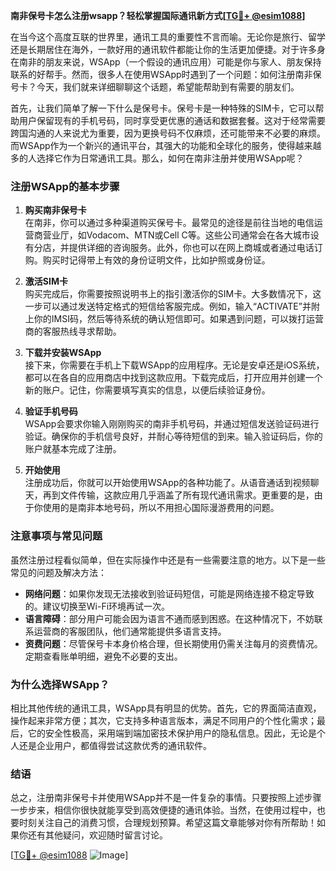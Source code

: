 **南非保号卡怎么注册wsapp？轻松掌握国际通讯新方式[[TG💪+ @esim1088](https://t.me/s/esim1088)]**

在当今这个高度互联的世界里，通讯工具的重要性不言而喻。无论你是旅行、留学还是长期居住在海外，一款好用的通讯软件都能让你的生活更加便捷。对于许多身在南非的朋友来说，WSApp（一个假设的通讯应用）可能是你与家人、朋友保持联系的好帮手。然而，很多人在使用WSApp时遇到了一个问题：如何注册南非保号卡？今天，我们就来详细聊聊这个话题，希望能帮助到有需要的朋友们。

首先，让我们简单了解一下什么是保号卡。保号卡是一种特殊的SIM卡，它可以帮助用户保留现有的手机号码，同时享受更优惠的通话和数据套餐。这对于经常需要跨国沟通的人来说尤为重要，因为更换号码不仅麻烦，还可能带来不必要的麻烦。而WSApp作为一个新兴的通讯平台，其强大的功能和全球化的服务，使得越来越多的人选择它作为日常通讯工具。那么，如何在南非注册并使用WSApp呢？

### 注册WSApp的基本步骤

1. **购买南非保号卡**  
   在南非，你可以通过多种渠道购买保号卡。最常见的途径是前往当地的电信运营商营业厅，如Vodacom、MTN或Cell C等。这些公司通常会在各大城市设有分店，并提供详细的咨询服务。此外，你也可以在网上商城或者通过电话订购。购买时记得带上有效的身份证明文件，比如护照或身份证。

2. **激活SIM卡**  
   购买完成后，你需要按照说明书上的指引激活你的SIM卡。大多数情况下，这一步可以通过发送特定格式的短信给客服完成。例如，输入“ACTIVATE”并附上你的IMSI码，然后等待系统的确认短信即可。如果遇到问题，可以拨打运营商的客服热线寻求帮助。

3. **下载并安装WSApp**  
   接下来，你需要在手机上下载WSApp的应用程序。无论是安卓还是iOS系统，都可以在各自的应用商店中找到这款应用。下载完成后，打开应用并创建一个新的账户。记住，你需要填写真实的信息，以便后续验证身份。

4. **验证手机号码**  
   WSApp会要求你输入刚刚购买的南非手机号码，并通过短信发送验证码进行验证。确保你的手机信号良好，并耐心等待短信的到来。输入验证码后，你的账户就基本完成了注册。

5. **开始使用**  
   注册成功后，你就可以开始使用WSApp的各种功能了。从语音通话到视频聊天，再到文件传输，这款应用几乎涵盖了所有现代通讯需求。更重要的是，由于你使用的是南非本地号码，所以不用担心国际漫游费用的问题。

### 注意事项与常见问题

虽然注册过程看似简单，但在实际操作中还是有一些需要注意的地方。以下是一些常见的问题及解决方法：

- **网络问题**：如果你发现无法接收到验证码短信，可能是网络连接不稳定导致的。建议切换至Wi-Fi环境再试一次。
- **语言障碍**：部分用户可能会因为语言不通而感到困惑。在这种情况下，不妨联系运营商的客服团队，他们通常能提供多语言支持。
- **资费问题**：尽管保号卡本身价格合理，但长期使用仍需关注每月的资费情况。定期查看账单明细，避免不必要的支出。

### 为什么选择WSApp？

相比其他传统的通讯工具，WSApp具有明显的优势。首先，它的界面简洁直观，操作起来非常方便；其次，它支持多种语言版本，满足不同用户的个性化需求；最后，它的安全性极高，采用端到端加密技术保护用户的隐私信息。因此，无论是个人还是企业用户，都值得尝试这款优秀的通讯软件。

### 结语

总之，注册南非保号卡并使用WSApp并不是一件复杂的事情。只要按照上述步骤一步步来，相信你很快就能享受到高效便捷的通讯体验。当然，在使用过程中，也要时刻关注自己的消费习惯，合理规划预算。希望这篇文章能够对你有所帮助！如果你还有其他疑问，欢迎随时留言讨论。

[[TG💪+ @esim1088](https://t.me/s/esim1088) ![Image](https://i.postimg.cc/4NQfJmqS/Snipaste-2025-05-13-00-14-12.png)]